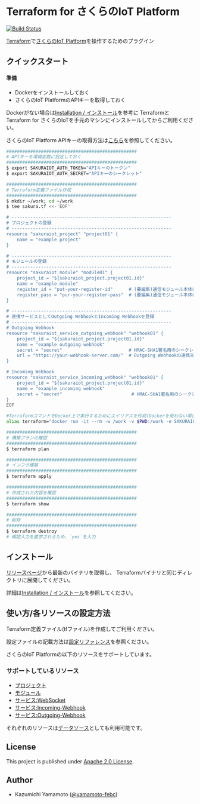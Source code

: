 # Terraform for さくらのIoT Platform

[![Build Status](https://travis-ci.org/yamamoto-febc/terraform-provider-sakuraiot.svg?branch=master)](https://travis-ci.org/yamamoto-febc/terraform-provider-sakuraiot)

[Terraform](https://www.terraform.io)で[さくらのIoT Platform](https://iot.sakura.ad.jp)を操作するためのプラグイン

## クイックスタート

#### 準備

  - Dockerをインストールしておく
  - さくらのIoT PlatformのAPIキーを取得しておく

Dockerがない場合は[Installation / インストール](docs/installation.md)を参考に
TerraformとTerraform for さくらのIoTを手元のマシンにインストールしてからご利用ください。

さくらのIoT Platform APIキーの取得方法は[こちら](docs/installation.md#さくらのiot-platform-apiキーの取得)を参照してください。

```bash
#################################################
# APIキーを環境変数に設定しておく
#################################################
$ export SAKURAIOT_AUTH_TOKEN="APIキーのトークン"
$ export SAKURAIOT_AUTH_SECRET="APIキーのシークレット"

#################################################
# Terraform定義ファイル作成
#################################################
$ mkdir ~/work; cd ~/work
$ tee sakura.tf <<-'EOF'

# ------------------------------------------------------------
# プロジェクトの登録
# ------------------------------------------------------------
resource "sakuraiot_project" "project01" {
    name = "example project"
}

# ------------------------------------------------------------
# モジュールの登録
# ------------------------------------------------------------
resource "sakuraiot_module" "module01" {
    project_id = "${sakuraiot_project.project01.id}"
    name = "example module"
    register_id = "put-your-register-id"      # (要編集)通信モジュール本体に記載されているモジュール登録用ID
    register_pass = "pur-your-register-pass"  # (要編集)通信モジュール本体に記載されているモジュール登録用パスワード
}

# ------------------------------------------------------------
# 連携サービスとしてOutgoing WebhookとIncoming Webhookを登録
# ------------------------------------------------------------
# Outgoing Webhook
resource "sakuraiot_service_outgoing_webhook" "webhook01" {
    project_id = "${sakuraiot_project.project01.id}"
    name = "example outgoing webhook"
    secret = "secret"                         # HMAC-SHA1署名用のシークレット
    url = "https://your-webhook-server.com/"  # Outgoing Webhookの連携先URLを指定
}

# Incoming Webhook
resource "sakuraiot_service_incoming_webhook" "webhook01" {
    project_id = "${sakuraiot_project.project01.id}"
    name = "example incoming webhook"
    secret = "secret"                          # HMAC-SHA1署名用のシークレット
}
EOF

#TerraformコマンドをDocker上で実行するためにエイリアスを作成(Dockerを使わない場合は不要)
alias terraform="docker run -it --rm -w /work -v $PWD:/work -e SAKURAIOT_AUTH_TOKEN -e SAKURAIOT_AUTH_SECRET yamamotofebc/terraform-for-sakuraiot"

#################################################
# 構築プランの確認
#################################################
$ terraform plan

#################################################
# インフラ構築
#################################################
$ terraform apply

#################################################
# 作成された内容を確認
#################################################
$ terraform show

#################################################
# 削除
#################################################
$ terraform destroy 
# 確認入力を要求されるため、`yes`を入力

```

## インストール

[リリースページ](https://github.com/yamamoto-febc/terraform-provider-sakuraiot/releases/latest)から最新のバイナリを取得し、
Terraformバイナリと同じディレクトリに展開してください。

詳細は[Installation / インストール](docs/installation.md)を参照してください。

## 使い方/各リソースの設定方法

Terraform定義ファイル(tfファイル)を作成してご利用ください。

設定ファイルの記載方法は[設定リファレンス](docs/README.md)を参照ください。

さくらのIoT Platformの以下のリソースをサポートしています。

### サポートしているリソース

  - [プロジェクト](docs/configuration/resources/project.md)
  - [モジュール](docs/configuration/resources/module.md)
  - [サービス:WebSocket](docs/configuration/resources/service_websocket.md)
  - [サービス:Incoming-Webhook](docs/configuration/resources/service_incoming_webhook.md)
  - [サービス:Outgoing-Webhook](docs/configuration/resources/serivce_outgoing_webhook.md)

それぞれのリソースは[データソース](docs/README.md#データソース)としても利用可能です。

## License

  This project is published under [Apache 2.0 License](LICENSE).

## Author

  * Kazumichi Yamamoto ([@yamamoto-febc](https://github.com/yamamoto-febc))
